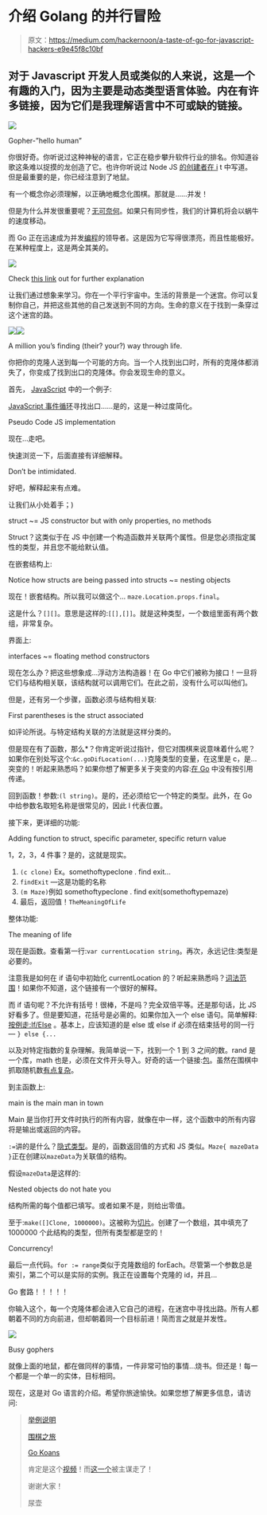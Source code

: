 # 介绍 Golang 的并行冒险

> 原文：<https://medium.com/hackernoon/a-taste-of-go-for-javascript-hackers-e9e45f8c10bf>

## 对于 Javascript 开发人员或类似的人来说，这是一个有趣的入门，因为主要是动态类型语言体验。内在有许多链接，因为它们是我理解语言中不可或缺的链接。

![](img/ef26b08e1bee761aeedfe7bf5f6268c1.png)

Gopher-”hello human”

你很好奇。你听说过这种神秘的语言，它正在稳步攀升软件行业的排名。你知道谷歌这条难以捉摸的龙创造了它。也许你听说过 Node JS [的创建者在 i](https://www.mappingthejourney.com/single-post/2017/08/31/episode-8-interview-with-ryan-dahl-creator-of-nodejs/) t 中写道。但是最重要的是，你已经注意到了地鼠。

有一个概念你必须理解，以正确地概念化围棋。那就是……并发！

但是为什么并发很重要呢？[无可奈何](https://softwareengineering.stackexchange.com/questions/115474/why-should-i-know-concurrent-programming)。如果只有同步性，我们的计算机将会以蜗牛的速度移动。

而 Go 正在迅速成为并发[编程](https://hackernoon.com/tagged/programming)的领导者。这是因为它写得很漂亮，而且性能极好。在某种程度上，这是两全其美的。

![](img/a853cae9e7cece593286f41830df25ef.png)

Check [this link](http://www.cuelogic.com/blog/go-programming-and-why-should-you-learn-go/) out for further explanation

让我们通过想象来学习。你在一个平行宇宙中。生活的背景是一个迷宫。你可以复制你自己，并把这些其他的自己发送到不同的方向。生命的意义在于找到一条穿过这个迷宫的路。

![](img/520fb7e94d2ee24a4db1294a28f4fb84.png)![](img/b226d6e0854f5470507de64c85822935.png)

A million you’s finding (their? your?) way through life.

你把你的克隆人送到每一个可能的方向。当一个人找到出口时，所有的克隆体都消失了，你变成了找到出口的克隆体。你会发现生命的意义。

首先， [JavaScript](https://hackernoon.com/tagged/javascript) 中的一个例子:

[JavaScript 事件循环](https://www.youtube.com/watch?v=8aGhZQkoFbQ)寻找出口……是的，这是一种过度简化。

Pseudo Code JS implementation

现在…走吧。

快速浏览一下，后面直接有详细解释。

Don’t be intimidated.

好吧，解释起来有点难。

让我们从小处着手；)

struct ~= JS constructor but with only properties, no methods

Struct？这类似于在 JS 中创建一个构造函数并关联两个属性。但是您必须指定属性的类型，并且您不能给默认值。

在嵌套结构上:

Notice how structs are being passed into structs ~= nesting objects

现在！嵌套结构。所以我可以做这个… `maze.Location.props.final`。

这是什么？`[][]`。意思是这样的:`[[],[]]`。就是这种类型，一个数组里面有两个数组，非常复杂。

界面上:

interfaces ~= floating method constructors

现在怎么办？把这些想象成…浮动方法构造器！在 Go 中它们被称为接口！一旦将它们与结构相关联，该结构就可以调用它们。在此之前，没有什么可以叫他们。

但是，还有另一个步骤，函数必须与结构相关联:

First parentheses is the struct associated

如评论所说。与特定结构关联的方法就是这样分类的。

但是现在有了函数，那么*？你肯定听说过指针，但它对围棋来说意味着什么呢？如果你在别处写这个:`&c.goDifLocation(...)`克隆类型的变量，在这里是 c，是…突变的！听起来熟悉吗？如果你想了解更多关于突变的内容:[在 Go](https://dave.cheney.net/2017/04/29/there-is-no-pass-by-reference-in-go) 中没有按引用传递。

回到函数！参数:`(l string)`。是的，还必须给它一个特定的类型。此外，在 Go 中给参数名取短名称是很常见的，因此 l 代表位置。

接下来，更详细的功能:

Adding function to struct, specific parameter, specific return value

1，2，3，4 件事？是的，这就是现实。

1.  `(c clone)` Ex。somethoftypeclone . find exit…
2.  `findExit` —这是功能的名称
3.  `(m Maze)`例如 somethoftypeclone . find exit(somethoftypemaze)
4.  最后，返回值！`TheMeaningOfLife`

整体功能:

The meaning of life

现在是函数。查看第一行:`var currentLocation string`。再次，永远记住:类型是必要的。

注意我是如何在 if 语句中初始化 currentLocation 的？听起来熟悉吗？[词法范围](https://kuree.gitbooks.io/the-go-programming-language-report/content/24/text.html)！如果你不知道，这个链接有一个很好的解释。

而 if 语句呢？不允许有括号！很棒，不是吗？完全双倍平等。还是那句话，比 JS 好看多了。但是要知道，花括号是必需的。如果你加入一个 else 语句。简单解释:[按例走:If/Else](https://gobyexample.com/if-else) 。基本上，应该知道的是 else 或 else if 必须在结束括号的同一行— `} else {...`

以及对特定指数的复杂理解。我简单说一下，找到一个 1 到 3 之间的数。rand 是一个库，math 也是，必须在文件开头导入。好奇的话一个链接:[包](https://www.golang-book.com/books/intro/11)。虽然在围棋中抓取随机数[有点复杂](https://gobyexample.com/random-numbers)。

到主函数上:

main is the main man in town

Main 是当你打开文件时执行的所有内容，就像在中一样，这个函数中的所有内容将是输出或返回的内容。

`:=`讲的是什么？[隐式类型](https://tour.golang.org/basics/10)。是的，函数返回值的方式和 JS 类似。`Maze{ mazeData }`正在创建以`mazeData`为关联值的结构。

假设`mazeData`是这样的:

Nested objects do not hate you

结构所需的每个值都已填写。或者如果不是，则给出零值。

至于:`make([]Clone, 1000000)`。这被称为[切片](https://tour.golang.org/moretypes/13)。创建了一个数组，其中填充了 1000000 个此结构的类型，但所有类型都是空的！

Concurrency!

最后一点代码。`for := range`类似于克隆数组的 forEach。尽管第一个参数总是索引，第二个可以是实际的实例。我正在设置每个克隆的 id，并且…

Go 套路！！！！！

你输入这个，每一个克隆体都会进入它自己的进程，在迷宫中寻找出路。所有人都朝着不同的方向前进，但却朝着同一个目标前进！简而言之就是并发性。

![](img/ad1b9a60bcf1c9d4339b0995b4db1e66.png)

Busy gophers

就像上面的地鼠，都在做同样的事情，一件非常可怕的事情…烧书。但还是！每一个都是一个单一的实体，目标相同。

现在，这是对 Go 语言的介绍。希望你旅途愉快。如果您想了解更多信息，请访问:

> [举例说明](https://gobyexample.com)
> 
> [围棋之旅](https://tour.golang.org/welcome/1)
> 
> [Go Koans](https://github.com/cdarwin/go-koans)
> 
> 肯定是这个[视频](https://www.youtube.com/watch?v=ytEkHepK08c&t=2s)！而[这一个](https://www.youtube.com/watch?v=f6kdp27TYZs)被主谋走了！
> 
> 谢谢大家！
> 
> 尿壶